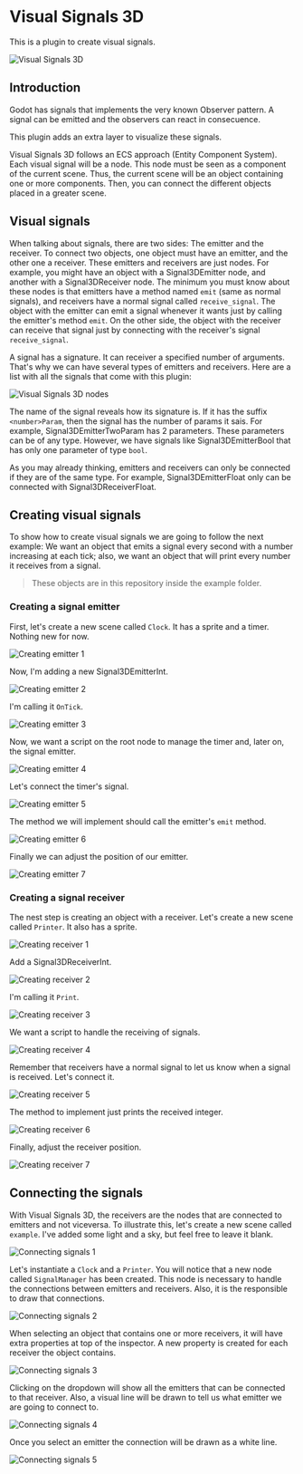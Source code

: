 # Visual Signals 3D

This is a plugin to create visual signals.

![Visual Signals 3D](/images/VisualSignals3D.png)

## Introduction

Godot has signals that implements the very known Observer pattern. A signal can be emitted and the observers can react in consecuence.

This plugin adds an extra layer to visualize these signals. 

Visual Signals 3D follows an ECS approach (Entity Component System). Each visual signal will be a node. This node must be seen as a component of the current scene. Thus, the current scene will be an object containing one or more components. Then, you can connect the different objects placed in a greater scene.

## Visual signals

When talking about signals, there are two sides: The emitter and the receiver. To connect two objects, one object must have an emitter, and the other one a receiver. These emitters and receivers are just nodes. For example, you might have an object with a Signal3DEmitter node, and another with a Signal3DReceiver node. The minimum you must know about these nodes is that emitters have a method named `emit` (same as normal signals), and receivers have a normal signal called `receive_signal`. The object with the emitter can emit a signal whenever it wants just by calling the emitter's method `emit`. On the other side, the object with the receiver can receive that signal just by connecting with the receiver's signal `receive_signal`.

A signal has a signature. It can receiver a specified number of arguments. That's why we can have several types of emitters and receivers. Here are a list with all the signals that come with this plugin:

![Visual Signals 3D nodes](/images/VisualSignal3DNodes.png)

The name of the signal reveals how its signature is. If it has the suffix `<number>Param`, then the signal has the number of params it sais. For example, Signal3DEmitterTwoParam has 2 parameters. These parameters can be of any type. However, we have signals like Signal3DEmitterBool that has only one parameter of type `bool`. 

As you may already thinking, emitters and receivers can only be connected if they are of the same type. For example, Signal3DEmitterFloat only can be connected with Signal3DReceiverFloat.

## Creating visual signals

To show how to create visual signals we are going to follow the next example: We want an object that emits a signal every second with a number increasing at each tick; also, we want an object that will print every number it receives from a signal.

> These objects are in this repository inside the example folder.

### Creating a signal emitter

First, let's create a new scene called `Clock`. It has a sprite and a timer. Nothing new for now. 

![Creating emitter 1](/images/CreatingEmitter1.png)

Now, I'm adding a new Signal3DEmitterInt.

![Creating emitter 2](/images/CreatingEmitter2.png)

I'm calling it `OnTick`.

![Creating emitter 3](/images/CreatingEmitter3.png)

Now, we want a script on the root node to manage the timer and, later on, the signal emitter.

![Creating emitter 4](/images/CreatingEmitter4.png)

Let's connect the timer's signal.

![Creating emitter 5](/images/CreatingEmitter5.png)

The method we will implement should call the emitter's `emit` method.

![Creating emitter 6](/images/CreatingEmitter6.png)

Finally we can adjust the position of our emitter.

![Creating emitter 7](/images/CreatingEmitter7.png)

### Creating a signal receiver

The nest step is creating an object with a receiver. Let's create a new scene called `Printer`. It also has a sprite.

![Creating receiver 1](/images/CreatingReceiver1.png)

Add a Signal3DReceiverInt.

![Creating receiver 2](/images/CreatingReceiver2.png)

I'm calling it `Print`.

![Creating receiver 3](/images/CreatingReceiver3.png)

We want a script to handle the receiving of signals.

![Creating receiver 4](/images/CreatingReceiver4.png)

Remember that receivers have a normal signal to let us know when a signal is received. Let's connect it.

![Creating receiver 5](/images/CreatingReceiver5.png)

The method to implement just prints the received integer.

![Creating receiver 6](/images/CreatingReceiver6.png)

Finally, adjust the receiver position.

![Creating receiver 7](/images/CreatingReceiver7.png)

## Connecting the signals

With Visual Signals 3D, the receivers are the nodes that are connected to emitters and not viceversa. To illustrate this, let's create a new scene called `example`. I've added some light and a sky, but feel free to leave it blank.

![Connecting signals 1](/images/ConnectingSignals1.png)

Let's instantiate a `Clock` and a `Printer`. You will notice that a new node called `SignalManager` has been created. This node is necessary to handle the connections between emitters and receivers. Also, it is the responsible to draw that connections.

![Connecting signals 2](/images/ConnectingSignals2.png)

When selecting an object that contains one or more receivers, it will have extra properties at top of the inspector. A new property is created for each receiver the object contains.

![Connecting signals 3](/images/ConnectingSignals3.png)

Clicking on the dropdown will show all the emitters that can be connected to that receiver. Also, a visual line will be drawn to tell us what emitter we are going to connect to.

![Connecting signals 4](/images/ConnectingSignals4.png)

Once you select an emitter the connection will be drawn as a white line.

![Connecting signals 5](/images/ConnectingSignals5.png)
